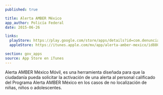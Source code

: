 ```yaml
---
published: true

title: Alerta AMBER México
app_author: Policía Federal
date: 2015-06-26

links:
  playStore: https://play.google.com/store/apps/details?id=com.denuncia.ciudadana.alertaamber
  appleStore: https://itunes.apple.com/mx/app/alerta-amber-mexico/id880470907?mt=8

section: gov_apps
source: App Store en iTunes
---
```

Alerta AMBER México Móvil, es una herramienta diseñada para que la ciudadanía pueda solicitar la activación de una alerta al personal calificado del Programa Alerta AMBER México en los casos de no localización de niñas, niños o adolescentes.
